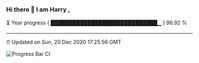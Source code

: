 ### Hi there 👋 I am Harry , 

⏳ Year progress { █████████████████████████████▁ } 96.92 %

---

⏰ Updated on Sun, 20 Dec 2020 17:25:56 GMT

![Progress Bar CI](https://github.com/duykhang68/duykhang68/workflows/Progress%20Bar%20CI/badge.svg)
